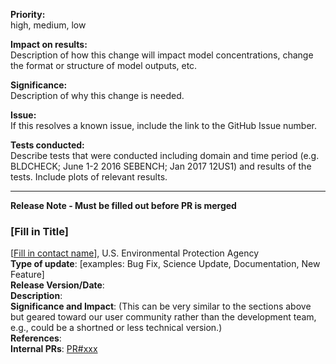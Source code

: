 **Priority:**  
high, medium, low

**Impact on results:**   
Description of how this change will impact model concentrations, change the format or structure of model outputs, etc.  

**Significance:**   
Description of why this change is needed.

**Issue:**  
If this resolves a known issue, include the link to the GitHub Issue number.  

**Tests conducted:**  
Describe tests that were conducted including domain and time period (e.g. BLDCHECK; June 1-2 2016 SEBENCH; Jan 2017 12US1) and results of the tests.  Include plots of relevant results.  

--- 
**Release Note - Must be filled out before PR is merged**  
### [Fill in Title]
[[Fill in contact name](mailto:contact.email@epa.gov)], U.S. Environmental Protection Agency    
**Type of update**: [examples: Bug Fix, Science Update, Documentation, New Feature]   
**Release Version/Date**:  
**Description**:  
**Significance and Impact**: (This can be very similar to the sections above but geared toward our user community rather than the development team, e.g., could be a shortned or less technical version.)  
**References**:   
**Internal PRs**: [PR#xxx](https://github.com/USEPA/CMAQ_Dev/pull/xxx)  
